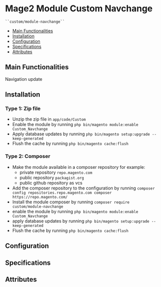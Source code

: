 # Mage2 Module Custom Navchange

    ``custom/module-navchange``
 
 - [Main Functionalities](#markdown-header-main-functionalities)
 - [Installation](#markdown-header-installation) 
 - [Configuration](#markdown-header-configuration)
 - [Specifications](#markdown-header-specifications)
 - [Attributes](#markdown-header-attributes)


## Main Functionalities
Navigation update

## Installation

### Type 1: Zip file

 - Unzip the zip file in `app/code/Custom`
 - Enable the module by running `php bin/magento module:enable Custom_Navchange`
 - Apply database updates by running `php bin/magento setup:upgrade --keep-generated`
 - Flush the cache by running `php bin/magento cache:flush`

### Type 2: Composer

 - Make the module available in a composer repository for example:
    - private repository `repo.magento.com`
    - public repository `packagist.org`
    - public github repository as vcs
 - Add the composer repository to the configuration by running `composer config repositories.repo.magento.com composer https://repo.magento.com/`
 - Install the module composer by running `composer require custom/module-navchange`
 - enable the module by running `php bin/magento module:enable Custom_Navchange`
 - apply database updates by running `php bin/magento setup:upgrade --keep-generated`
 - Flush the cache by running `php bin/magento cache:flush`


## Configuration




## Specifications




## Attributes



